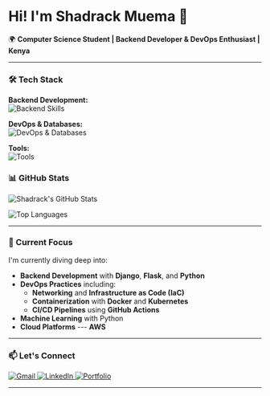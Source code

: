 # Hi! I'm Shadrack Muema 👋

🌍 **Computer Science Student | Backend Developer & DevOps Enthusiast | Kenya**

---

### 🛠️ Tech Stack

**Backend Development:**  
<img src="https://skillicons.dev/icons?i=python,django,flask,nodejs,express" alt="Backend Skills" />

**DevOps & Databases:**  
<img src="https://skillicons.dev/icons?i=docker,kubernetes,aws,githubactions,linux,jenkins,mysql,mongodb,postgresql" alt="DevOps & Databases" />

**Tools:**  
<img src="https://skillicons.dev/icons?i=git,vscode,pycharm" alt="Tools" />
### 📊 GitHub Stats

![Shadrack's GitHub Stats](https://github-readme-stats.vercel.app/api?username=ShadrackMwema&show_icons=true&theme=radical&hide_border=true)

![Top Languages](https://github-readme-stats.vercel.app/api/top-langs/?username=ShadrackMwema&layout=compact&theme=radical&hide_border=true)

---

### 🌱 Current Focus

I'm currently diving deep into:
- **Backend Development** with **Django**, **Flask**, and **Python**
- **DevOps Practices** including:
  - **Networking** and **Infrastructure as Code (IaC)**
  - **Containerization** with **Docker** and **Kubernetes**
  - **CI/CD Pipelines** using **GitHub Actions**
- **Machine Learning** with Python
- **Cloud Platforms** --- **AWS**

---

### 📫 Let's Connect

<div id="badges">
  <a href="mailto:mutinda.shadrack20@gmail.com">
    <img src="https://img.shields.io/badge/Gmail-D14836?style=for-the-badge&logo=gmail&logoColor=white" alt="Gmail" />
  </a>
  <a href="https://www.linkedin.com/in/shadrack-mutinda-2b5813239" target="_blank">
    <img src="https://img.shields.io/badge/LinkedIn-0077B5?style=for-the-badge&logo=linkedin&logoColor=white" alt="LinkedIn" />
  </a>
  <a href="https://shadrack-mutinda.vercel.app/" target="_blank">
    <img src="https://img.shields.io/badge/Portfolio-FF5722?style=for-the-badge&logo=todoist&logoColor=white" alt="Portfolio" />
  </a>
</div>

---

